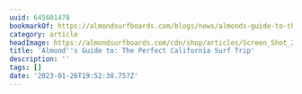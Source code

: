 ```yaml
---
uuid: 645601478
bookmarkOf: https://almondsurfboards.com/blogs/news/almonds-guide-to-the-perfect-california-surf-trip
category: article
headImage: https://almondsurfboards.com/cdn/shop/articles/Screen_Shot_2022-11-30_at_11.10.11_AM_1200x.jpg?v=1669836382
title: 'Almond''s Guide to: The Perfect California Surf Trip'
description: ''
tags: []
date: '2023-01-26T19:52:38.757Z'
---
```



